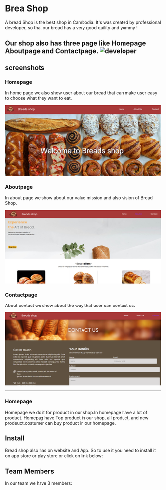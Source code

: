 # Brea Shop
A bread Shop is the best shop in Cambodia. It's was created by professional developer, so that our bread has a very good quility and yummy ! 

Our shop also has three page like Homepage Aboutpage and Contactpage.
![developer](https://img.shields.io/badge/Developed%20By%20%3A-Team%201-brown)
---
## screenshots
### Homepage
In home page we also show user about our bread that can make user easy to choose what they want to eat.

![homepage snap](images/typesbread/readme/hompage.png)

### Aboutpage
In about page we show about our value mission and also vision of Bread Shop.

![alt text](image.png)

### Contactpage
About contact we show about the way that user can contact us.

![alt text](image-1.png)

---

### Homepage
Homepage we do it for product in our shop.In homepage have a lot of product. Homepag have Top product in our shop, all product, and new prodeuct.costumer can buy product in our homepage.

## Install 

Bread shop also has on website and App. So to use it you need to install it on app store or play store or click on link below:

## Team Members
In our team we have 3 members:


